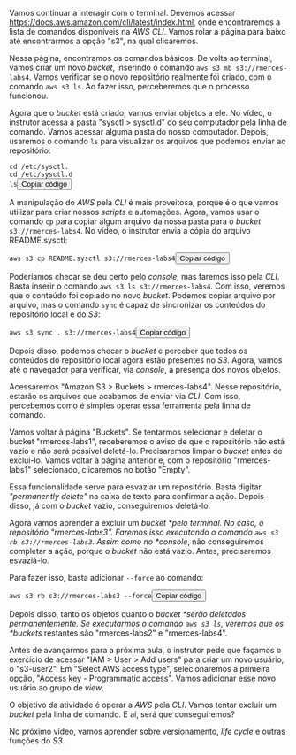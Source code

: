<div class="formattedText" data-external-links="">
                                <p>Vamos continuar a interagir com o terminal. Devemos acessar <a href="https://docs.aws.amazon.com/cli/latest/index.html" rel="nofollow noopener" target="_blank">https://docs.aws.amazon.com/cli/latest/index.html</a>, onde encontraremos a lista de comandos disponíveis na <em>AWS CLI</em>. Vamos rolar a página para baixo até encontrarmos a opção "s3", na qual clicaremos.</p>
<p>Nessa página, encontramos os comandos básicos. De volta ao terminal, vamos criar um novo <em>bucket</em>, inserindo o comando <code>aws s3 mb s3://rmerces-labs4</code>. Vamos verificar se o novo repositório realmente foi criado, com o comando <code>aws s3 ls</code>. Ao fazer isso, perceberemos que o processo funcionou.</p>
<p>Agora que o <em>bucket</em> está criado, vamos enviar objetos a ele. No vídeo, o instrutor acessa a pasta "sysctl &gt; sysctl.d" do seu computador pela linha de comando. Vamos acessar alguma pasta do nosso computador. Depois, usaremos o comando <code>ls</code> para visualizar os arquivos que podemos enviar ao repositório: </p>
<pre class="prettyprint"><code class="hljs language-bash"><span class="hljs-built_in">cd</span> /etc/sysctl.
<span class="hljs-built_in">cd</span> /etc/sysctl.d
<span class="hljs-built_in">ls</span></code><button type="button" class="clipit">Copiar código</button></pre><p>A manipulação do <em>AWS</em> pela <em>CLI</em> é mais proveitosa, porque é o que vamos utilizar para criar nossos <em>scripts</em> e automações. Agora, vamos usar o comando <code>cp</code> para copiar algum arquivo da nossa pasta para o <em>bucket</em> <code>s3://rmerces-labs4</code>. No vídeo, o instrutor envia a cópia do arquivo README.sysctl:</p>
<pre class="prettyprint"><code class="hljs language-bash">aws s3 <span class="hljs-built_in">cp</span> README.sysctl s3://rmerces-labs4</code><button type="button" class="clipit">Copiar código</button></pre><p>Poderíamos checar se deu certo pelo <em>console</em>, mas faremos isso pela <em>CLI</em>. Basta inserir o comando <code>aws s3 ls s3://rmerces-labs4</code>. Com isso, veremos que o conteúdo foi copiado no novo <em>bucket</em>. Podemos copiar arquivo por arquivo, mas o comando <code>sync</code> é capaz de sincronizar os conteúdos do repositório local e do <em>S3</em>:</p>
<pre class="prettyprint"><code class="hljs language-bash">aws s3 <span class="hljs-built_in">sync</span> . s3://rmerces-labs4</code><button type="button" class="clipit">Copiar código</button></pre><p>Depois disso, podemos checar o <em>bucket</em> e perceber que todos os conteúdos do repositório local agora estão presentes no <em>S3</em>. Agora, vamos até o navegador para verificar, via <em>console</em>, a presença dos novos objetos. </p>
<p>Acessaremos "Amazon S3 &gt; Buckets &gt; rmerces-labs4". Nesse repositório, estarão os arquivos que acabamos de enviar via <em>CLI</em>. Com isso, percebemos como é simples operar essa ferramenta pela linha de comando. </p>
<p>Vamos voltar à página "Buckets". Se tentarmos selecionar e deletar o bucket "rmerces-labs1", receberemos o aviso de que o repositório não está vazio e não será possível deletá-lo. Precisaremos limpar o <em>bucket</em> antes de exclui-lo. Vamos voltar à página anterior e, com o repositório "rmerces-labs1" selecionado, clicaremos no botão "Empty".</p>
<p>Essa funcionalidade serve para esvaziar um repositório. Basta digitar <em>"permanently delete"</em> na caixa de texto para confirmar a ação. Depois disso, já com o <em>bucket</em> vazio, conseguiremos deletá-lo.</p>
<p>Agora vamos aprender a excluir um <em>bucket *pelo terminal. No caso, o repositório "rmerces-labs3". Faremos isso executando o comando <code>aws s3 rb s3://rmerces-labs3</code>. Assim como no *console</em>, não conseguiremos completar a ação, porque o <em>bucket</em> não está vazio. Antes, precisaremos esvaziá-lo.</p>
<p>Para fazer isso, basta adicionar <code>--force</code> ao comando:</p>
<pre class="prettyprint"><code class="hljs language-bash">aws s3 rb s3://rmerces-labs3 --force</code><button type="button" class="clipit">Copiar código</button></pre><p>Depois disso, tanto os objetos quanto o <em>bucket *serão deletados permanentemente. Se executarmos o comando <code>aws s3 ls</code>, veremos que os *buckets</em> restantes são "rmerces-labs2" e "rmerces-labs4". </p>
<p>Antes de avançarmos para a próxima aula, o instrutor pede que façamos o exercício de acessar "IAM &gt; User &gt; Add users" para criar um novo usuário, o "s3-user2". Em "Select AWS access type", selecionaremos a primeira opção, "Access key - Programmatic access". Vamos adicionar esse novo usuário ao grupo de <em>view</em>.</p>
<p>O objetivo da atividade é operar a <em>AWS</em> pela <em>CLI</em>. Vamos tentar excluir um <em>bucket</em> pela linha de comando. E aí, será que conseguiremos?</p>
<p>No próximo vídeo, vamos aprender sobre versionamento, <em>life cycle</em> e outras funções do <em>S3</em>.</p>
                        </div>